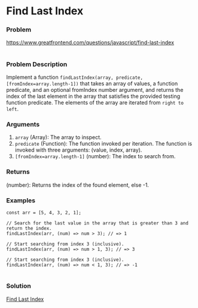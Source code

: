 # Find Last Index

### Problem

https://www.greatfrontend.com/questions/javascript/find-last-index

#

### Problem Description

Implement a function `findLastIndex(array, predicate, [fromIndex=array.length-1])` that takes an array of values, a function predicate, and an optional fromIndex number argument, and returns the index of the last element in the array that satisfies the provided testing function predicate. The elements of the array are iterated from `right to left`.

### Arguments

1. `array` (Array): The array to inspect.
2. `predicate` (Function): The function invoked per iteration. The function is invoked with three  arguments: (value, index, array).
3. `[fromIndex=array.length-1]` (number): The index to search from.

### Returns

(number): Returns the index of the found element, else -1.

### Examples

```
const arr = [5, 4, 3, 2, 1];

// Search for the last value in the array that is greater than 3 and return the index.
findLastIndex(arr, (num) => num > 3); // => 1

// Start searching from index 3 (inclusive).
findLastIndex(arr, (num) => num > 1, 3); // => 3

// Start searching from index 3 (inclusive).
findLastIndex(arr, (num) => num < 1, 3); // => -1

```

#

### Solution

[Find Last Index](./findLastIndex.js)